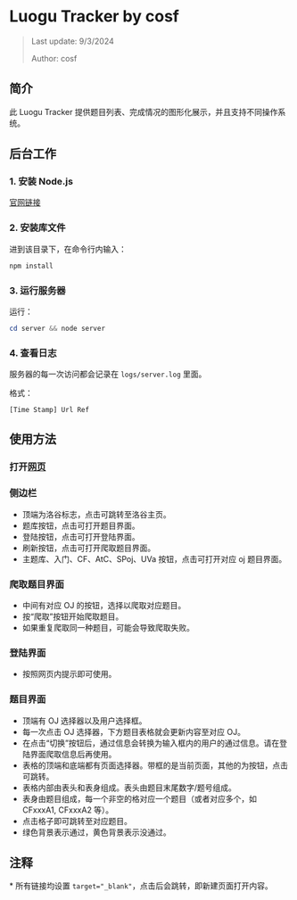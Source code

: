 # Luogu Tracker by cosf

> Last update: 9/3/2024
>
> Author: cosf

## 简介

此 Luogu Tracker 提供题目列表、完成情况的图形化展示，并且支持不同操作系统。

## 后台工作

### 1. 安装 Node.js

[官网链接](https://nodejs.org/)

### 2. 安装库文件

进到该目录下，在命令行内输入：

```powershell
npm install
```

### 3. 运行服务器

运行：

```powershell
cd server && node server
```

### 4. 查看日志

服务器的每一次访问都会记录在 `logs/server.log` 里面。

格式：

```log
[Time Stamp] Url Ref
```

## 使用方法

### 打开[网页](http://localhost:5167/)

### 侧边栏

- 顶端为洛谷标志，点击可跳转至洛谷主页。
- 题库按钮，点击可打开题目界面。
- 登陆按钮，点击可打开登陆界面。
- 刷新按钮，点击可打开爬取题目界面。
- 主题库、入门、CF、AtC、SPoj、UVa 按钮，点击可打开对应 oj 题目界面。

### 爬取题目界面

- 中间有对应 OJ 的按钮，选择以爬取对应题目。
- 按“爬取”按钮开始爬取题目。
- 如果重复爬取同一种题目，可能会导致爬取失败。

### 登陆界面

- 按照网页内提示即可使用。

### 题目界面

- 顶端有 OJ 选择器以及用户选择框。
- 每一次点击 OJ 选择器，下方题目表格就会更新内容至对应 OJ。
- 在点击“切换”按钮后，通过信息会转换为输入框内的用户的通过信息。请在登陆界面爬取信息后再使用。
- 表格的顶端和底端都有页面选择器。带框的是当前页面，其他的为按钮，点击可跳转。
- 表格内部由表头和表身组成。表头由题目末尾数字/题号组成。
- 表身由题目组成，每一个非空的格对应一个题目（或者对应多个，如 CFxxxA1, CFxxxA2 等）。
- 点击格子即可跳转至对应题目。
- 绿色背景表示通过，黄色背景表示没通过。

## 注释

\* 所有链接均设置 `target="_blank"`，点击后会跳转，即新建页面打开内容。
